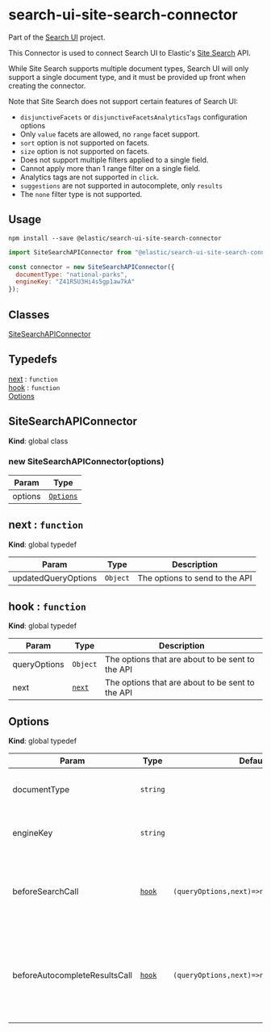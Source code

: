 # search-ui-site-search-connector

Part of the [Search UI](https://github.com/elastic/search-ui) project.

This Connector is used to connect Search UI to Elastic's [Site Search](https://www.elastic.co/cloud/site-search-service) API.

While Site Search supports multiple document types, Search UI will only
support a single document type, and it must be provided up front when
creating the connector.

Note that Site Search does not support certain features of Search UI:

- `disjunctiveFacets` or `disjunctiveFacetsAnalyticsTags` configuration options
- Only `value` facets are allowed, no `range` facet support.
- `sort` option is not supported on facets.
- `size` option is not supported on facets.
- Does not support multiple filters applied to a single field.
- Cannot apply more than 1 range filter on a single field.
- Analytics tags are not supported in `click`.
- `suggestions` are not supported in autocomplete, only `results`
- The `none` filter type is not supported.

## Usage

```shell
npm install --save @elastic/search-ui-site-search-connector
```

```js
import SiteSearchAPIConnector from "@elastic/search-ui-site-search-connector";

const connector = new SiteSearchAPIConnector({
  documentType: "national-parks",
  engineKey: "Z41R5U3Hi4s5gp1aw7kA"
});
```

## Classes

<dl>
<dt><a href="#SiteSearchAPIConnector">SiteSearchAPIConnector</a></dt>
<dd></dd>
</dl>

## Typedefs

<dl>
<dt><a href="#next">next</a> : <code>function</code></dt>
<dd></dd>
<dt><a href="#hook">hook</a> : <code>function</code></dt>
<dd></dd>
<dt><a href="#Options">Options</a></dt>
<dd></dd>
</dl>

<a name="SiteSearchAPIConnector"></a>

## SiteSearchAPIConnector

**Kind**: global class
<a name="new_SiteSearchAPIConnector_new"></a>

### new SiteSearchAPIConnector(options)

| Param   | Type                             |
| ------- | -------------------------------- |
| options | [<code>Options</code>](#Options) |

<a name="next"></a>

## next : <code>function</code>

**Kind**: global typedef

| Param               | Type                | Description                    |
| ------------------- | ------------------- | ------------------------------ |
| updatedQueryOptions | <code>Object</code> | The options to send to the API |

<a name="hook"></a>

## hook : <code>function</code>

**Kind**: global typedef

| Param        | Type                       | Description                                      |
| ------------ | -------------------------- | ------------------------------------------------ |
| queryOptions | <code>Object</code>        | The options that are about to be sent to the API |
| next         | [<code>next</code>](#next) | The options that are about to be sent to the API |

<a name="Options"></a>

## Options

**Kind**: global typedef

| Param                         | Type                       | Default                                                      | Description                                                                                                            |
| ----------------------------- | -------------------------- | ------------------------------------------------------------ | ---------------------------------------------------------------------------------------------------------------------- |
| documentType                  | <code>string</code>        |                                                              | Document Type found in your Site Search Dashboard                                                                      |
| engineKey                     | <code>string</code>        |                                                              | Credential found in your Site Search Dashboard                                                                         |
| beforeSearchCall              | [<code>hook</code>](#hook) | <code>(queryOptions,next)&#x3D;&gt;next(queryOptions)</code> | A hook to amend query options before the request is sent to the API in a query on an "onSearch" event.                 |
| beforeAutocompleteResultsCall | [<code>hook</code>](#hook) | <code>(queryOptions,next)&#x3D;&gt;next(queryOptions)</code> | A hook to amend query options before the request is sent to the API in a "results" query on an "onAutocomplete" event. |
